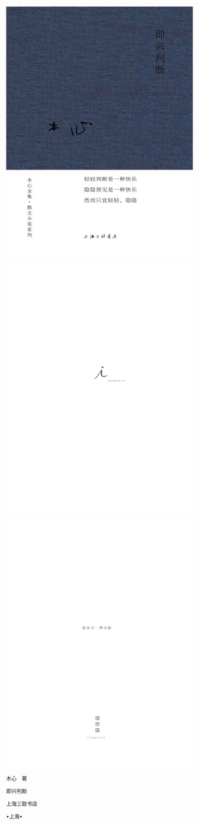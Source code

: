    

![](/木心全集（典藏套装十六册）/images/00029.jpeg)

   

![](/木心全集（典藏套装十六册）/images/00030.jpeg)

![](/木心全集（典藏套装十六册）/images/00031.jpeg)

   

  

  

  

木心　著

即兴判断

  

  

  

  

  

  

上海三联书店

•上海•